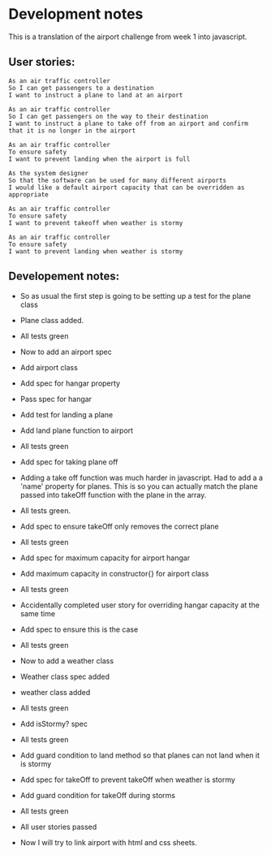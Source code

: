 # Development notes

This is a translation of the airport challenge from week 1 into javascript.

## User stories:

```
As an air traffic controller
So I can get passengers to a destination
I want to instruct a plane to land at an airport

As an air traffic controller
So I can get passengers on the way to their destination
I want to instruct a plane to take off from an airport and confirm that it is no longer in the airport

As an air traffic controller
To ensure safety
I want to prevent landing when the airport is full

As the system designer
So that the software can be used for many different airports
I would like a default airport capacity that can be overridden as appropriate

As an air traffic controller
To ensure safety
I want to prevent takeoff when weather is stormy

As an air traffic controller
To ensure safety
I want to prevent landing when weather is stormy
```

## Developement notes:

* So as usual the first step is going to be setting up a test for the plane class
* Plane class added.
* All tests green
* Now to add an airport spec
* Add airport class
* Add spec for hangar property
* Pass spec for hangar
* Add test for landing a plane
* Add land plane function to airport
* All tests green
* Add spec for taking plane off
* Adding a take off function was much harder in javascript. Had to add a a 'name' property for planes. This is so you can actually match the plane passed into takeOff function with the plane in the array.
* All tests green.
* Add spec to ensure takeOff only removes the correct plane
* All tests green
* Add spec for maximum capacity for airport hangar
* Add maximum capacity in constructor{} for airport class
* All tests green
* Accidentally completed user story for overriding hangar capacity at the same time
* Add spec to ensure this is the case
* All tests green
* Now to add a weather class
* Weather class spec added
* weather class added
* All tests green
* Add isStormy? spec
* All tests green
* Add guard condition to land method so that planes can not land when it is stormy
* Add spec for takeOff to prevent takeOff when weather is stormy
* Add guard condition for takeOff during storms
* All tests green
* All user stories passed

* Now I will try to link airport with html and css sheets. 
